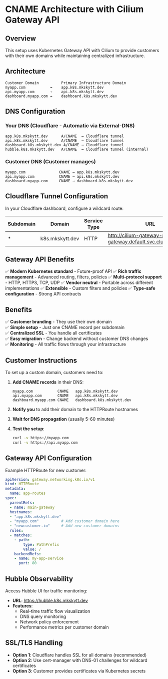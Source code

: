 # CNAME Architecture with Cilium Gateway API

## Overview
This setup uses Kubernetes Gateway API with Cilium to provide customers with their own domains while maintaining centralized infrastructure.

## Architecture

```
Customer Domain          Primary Infrastructure Domain
myapp.com           →    app.k8s.mkskytt.dev
api.myapp.com       →    api.k8s.mkskytt.dev
dashboard.myapp.com →    dashboard.k8s.mkskytt.dev
```

## DNS Configuration

### Your DNS (Cloudflare - Automatic via External-DNS)
```
app.k8s.mkskytt.dev      A/CNAME  → Cloudflare tunnel
api.k8s.mkskytt.dev      A/CNAME  → Cloudflare tunnel
dashboard.k8s.mkskytt.dev A/CNAME → Cloudflare tunnel
hubble.k8s.mkskytt.dev   A/CNAME  → Cloudflare tunnel (internal)
```

### Customer DNS (Customer manages)
```
myapp.com               CNAME → app.k8s.mkskytt.dev
api.myapp.com           CNAME → api.k8s.mkskytt.dev
dashboard.myapp.com     CNAME → dashboard.k8s.mkskytt.dev
```

## Cloudflare Tunnel Configuration

In your Cloudflare dashboard, configure a wildcard route:

| Subdomain | Domain | Service Type | URL |
|-----------|--------|--------------|-----|
| * | k8s.mkskytt.dev | HTTP | http://cilium-gateway-main-gateway.default.svc.cluster.local:80 |

## Gateway API Benefits

✅ **Modern Kubernetes standard** - Future-proof API
✅ **Rich traffic management** - Advanced routing, filters, policies
✅ **Multi-protocol support** - HTTP, HTTPS, TCP, UDP
✅ **Vendor neutral** - Portable across different implementations
✅ **Extensible** - Custom filters and policies
✅ **Type-safe configuration** - Strong API contracts

## Benefits

✅ **Customer branding** - They use their own domain  
✅ **Simple setup** - Just one CNAME record per subdomain  
✅ **Centralized SSL** - You handle all certificates  
✅ **Easy migration** - Change backend without customer DNS changes  
✅ **Monitoring** - All traffic flows through your infrastructure  

## Customer Instructions

To set up a custom domain, customers need to:

1. **Add CNAME records** in their DNS:
   ```
   myapp.com           CNAME   app.k8s.mkskytt.dev
   api.myapp.com       CNAME   api.k8s.mkskytt.dev
   dashboard.myapp.com CNAME   dashboard.k8s.mkskytt.dev
   ```

2. **Notify you** to add their domain to the HTTPRoute hostnames

3. **Wait for DNS propagation** (usually 5-60 minutes)

4. **Test the setup**:
   ```bash
   curl -v https://myapp.com
   curl -v https://api.myapp.com
   ```

## Gateway API Configuration

Example HTTPRoute for new customer:
```yaml
apiVersion: gateway.networking.k8s.io/v1
kind: HTTPRoute
metadata:
  name: app-routes
spec:
  parentRefs:
  - name: main-gateway
  hostnames:
  - "app.k8s.mkskytt.dev"
  - "myapp.com"          # Add customer domain here
  - "newcustomer.io"     # Add new customer domains
  rules:
  - matches:
    - path:
        type: PathPrefix
        value: /
    backendRefs:
    - name: my-app-service
      port: 80
```

## Hubble Observability

Access Hubble UI for traffic monitoring:
- **URL**: https://hubble.k8s.mkskytt.dev
- **Features**: 
  - Real-time traffic flow visualization
  - DNS query monitoring
  - Network policy enforcement
  - Performance metrics per customer domain

## SSL/TLS Handling

- **Option 1**: Cloudflare handles SSL for all domains (recommended)
- **Option 2**: Use cert-manager with DNS-01 challenges for wildcard certificates
- **Option 3**: Customer provides certificates via Kubernetes secrets
